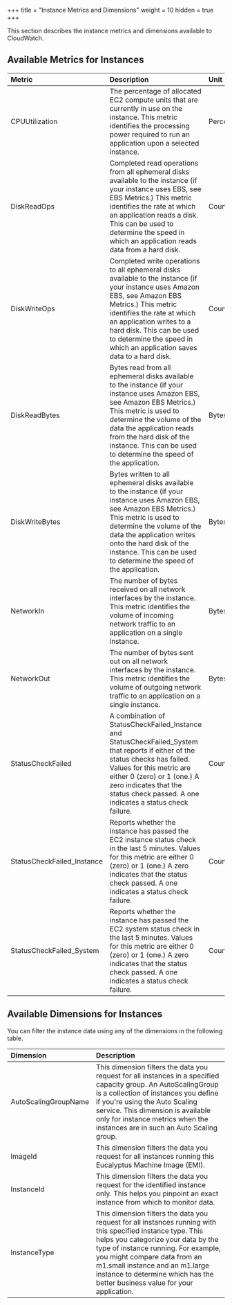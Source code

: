 +++
title = "Instance Metrics and Dimensions"
weight = 10
hidden = true
+++

This section describes the instance metrics and dimensions available to CloudWatch.
## Available Metrics for Instances


| Metric | Description | Unit | 
|  :---- |  :---- |  :---- | 
| CPUUtilization | The percentage of allocated EC2 compute units that are currently in use on the instance. This metric identifies the processing power required to run an application upon a selected instance. | Percent | 
| DiskReadOps | Completed read operations from all ephemeral disks available to the instance (if your instance uses EBS, see EBS Metrics.) This metric identifies the rate at which an application reads a disk. This can be used to determine the speed in which an application reads data from a hard disk. | Count | 
| DiskWriteOps | Completed write operations to all ephemeral disks available to the instance (if your instance uses Amazon EBS, see Amazon EBS Metrics.) This metric identifies the rate at which an application writes to a hard disk. This can be used to determine the speed in which an application saves data to a hard disk. | Count | 
| DiskReadBytes | Bytes read from all ephemeral disks available to the instance (if your instance uses Amazon EBS, see Amazon EBS Metrics.) This metric is used to determine the volume of the data the application reads from the hard disk of the instance. This can be used to determine the speed of the application. | Bytes | 
| DiskWriteBytes | Bytes written to all ephemeral disks available to the instance (if your instance uses Amazon EBS, see Amazon EBS Metrics.) This metric is used to determine the volume of the data the application writes onto the hard disk of the instance. This can be used to determine the speed of the application. | Bytes | 
| NetworkIn | The number of bytes received on all network interfaces by the instance. This metric identifies the volume of incoming network traffic to an application on a single instance. | Bytes | 
| NetworkOut | The number of bytes sent out on all network interfaces by the instance. This metric identifies the volume of outgoing network traffic to an application on a single instance. | Bytes | 
| StatusCheckFailed | A combination of StatusCheckFailed_Instance and StatusCheckFailed_System that reports if either of the status checks has failed. Values for this metric are either 0 (zero) or 1 (one.) A zero indicates that the status check passed. A one indicates a status check failure. | Count | 
| StatusCheckFailed_Instance | Reports whether the instance has passed the EC2 instance status check in the last 5 minutes. Values for this metric are either 0 (zero) or 1 (one.) A zero indicates that the status check passed. A one indicates a status check failure. | Count | 
| StatusCheckFailed_System | Reports whether the instance has passed the EC2 system status check in the last 5 minutes. Values for this metric are either 0 (zero) or 1 (one.) A zero indicates that the status check passed. A one indicates a status check failure. | Count | 


## Available Dimensions for Instances
You can filter the instance data using any of the dimensions in the following table. 



| Dimension | Description | 
|  :---- |  :---- | 
| AutoScalingGroupName | This dimension filters the data you request for all instances in a specified capacity group. An AutoScalingGroup is a collection of instances you define if you're using the Auto Scaling service. This dimension is available only for instance metrics when the instances are in such an Auto Scaling group. | 
| ImageId | This dimension filters the data you request for all instances running this Eucalyptus Machine Image (EMI). | 
| InstanceId | This dimension filters the data you request for the identified instance only. This helps you pinpoint an exact instance from which to monitor data. | 
| InstanceType | This dimension filters the data you request for all instances running with this specified instance type. This helps you categorize your data by the type of instance running. For example, you might compare data from an m1.small instance and an m1.large instance to determine which has the better business value for your application. | 

